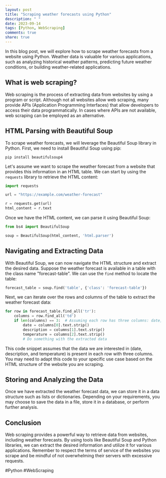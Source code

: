 ```yaml
---
layout: post
title: "Scraping weather forecasts using Python"
description: " "
date: 2023-09-14
tags: [Python, WebScraping]
comments: true
share: true
---
```


In this blog post, we will explore how to scrape weather forecasts from a website using Python. Weather data is valuable for various applications, such as analyzing historical weather patterns, predicting future weather conditions, or building weather-related applications.

## What is web scraping?

Web scraping is the process of extracting data from websites by using a program or script. Although not all websites allow web scraping, many provide APIs (Application Programming Interfaces) that allow developers to access their data programmatically. In cases where APIs are not available, web scraping can be employed as an alternative.

## HTML Parsing with Beautiful Soup

To scrape weather forecasts, we will leverage the Beautiful Soup library in Python. First, we need to install Beautiful Soup using pip:

```
pip install beautifulsoup4
```

Let's assume we want to scrape the weather forecast from a website that provides this information in an HTML table. We can start by using the `requests` library to retrieve the HTML content:

```python
import requests

url = "https://example.com/weather-forecast"

r = requests.get(url)
html_content = r.text
```

Once we have the HTML content, we can parse it using Beautiful Soup:

```python
from bs4 import BeautifulSoup

soup = BeautifulSoup(html_content, 'html.parser')
```

## Navigating and Extracting Data

With Beautiful Soup, we can now navigate the HTML structure and extract the desired data. Suppose the weather forecast is available in a table with the class name "forecast-table". We can use the `find` method to locate the table:

```python
forecast_table = soup.find('table', {'class': 'forecast-table'})
```

Next, we can iterate over the rows and columns of the table to extract the weather forecast data:

```python
for row in forecast_table.find_all('tr'):
    columns = row.find_all('td')
    if len(columns) == 3:  # Assuming each row has three columns: date, description, temperature
        date = columns[0].text.strip()
        description = columns[1].text.strip()
        temperature = columns[2].text.strip()
        # Do something with the extracted data
```

This code snippet assumes that the data we are interested in (date, description, and temperature) is present in each row with three columns. You may need to adapt this code to your specific use case based on the HTML structure of the website you are scraping.

## Storing and Analyzing the Data

Once we have extracted the weather forecast data, we can store it in a data structure such as lists or dictionaries. Depending on your requirements, you may choose to save the data in a file, store it in a database, or perform further analysis.

## Conclusion

Web scraping provides a powerful way to retrieve data from websites, including weather forecasts. By using tools like Beautiful Soup and Python libraries, we can extract the desired information and utilize it for various applications. Remember to respect the terms of service of the websites you scrape and be mindful of not overwhelming their servers with excessive requests.

#Python #WebScraping